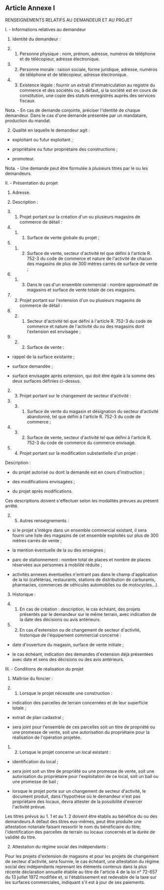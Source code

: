 Article Annexe I
----
RENSEIGNEMENTS RELATIFS AU DEMANDEUR ET AU PROJET

I. - Informations relatives au demandeur

1. Identité du demandeur :

1. 1. Personne physique : nom, prénom, adresse, numéros de téléphone et de
télécopieur, adresse électronique.

1. 2. Personne morale : raison sociale, forme juridique, adresse, numéros de
téléphone et de télécopieur, adresse électronique.

1. 3. Existence légale : fournir un extrait d'immatriculation au registre du
commerce et des sociétés ou, à défaut, si la société est en cours de
constitution, une copie des statuts enregistrés auprès des services fiscaux.

Nota. - En cas de demande conjointe, préciser l'identité de chaque demandeur.
Dans le cas d'une demande présentée par un mandataire, production du mandat.

2. Qualité en laquelle le demandeur agit :

- exploitant ou futur exploitant ;

- propriétaire ou futur propriétaire des constructions ;

- promoteur.

Nota. - Une demande peut être formulée à plusieurs titres par le ou les
demandeurs.

II. - Présentation du projet

1. Adresse.

2. Description :

2. 1. Projet portant sur la création d'un ou plusieurs magasins de commerce de
détail :

2. 1. 1. Surface de vente globale du projet ;

2. 1. 2. Surface de vente, secteur d'activité tel que défini à l'article R.
752-3 du code de commerce et nature de l'activité de chacun des magasins de plus
de 300 mètres carrés de surface de vente ;

2. 1. 3. Dans le cas d'un ensemble commercial : nombre approximatif de magasins
et surface de vente totale de ces magasins.

2. 2. Projet portant sur l'extension d'un ou plusieurs magasins de commerce de
détail :

2. 2. 1. Secteur d'activité tel que défini à l'article R. 752-3 du code de
commerce et nature de l'activité du ou des magasins dont l'extension est
envisagée ;

2. 2. 2. Surface de vente :

- rappel de la surface existante ;

- surface demandée ;

- surface envisagée après extension, qui doit être égale à la somme des deux
surfaces définies ci-dessus.

2. 3. Projet portant sur le changement de secteur d'activité :

2. 3. 1. Surface de vente du magasin et désignation du secteur d'activité
abandonné, tel que défini à l'article R. 752-3 du code de commerce ;

2. 3. 2. Surface de vente, secteur d'activité tel que défini à l'article R.
752-3 du code de commerce du commerce envisagé.

2. 4. Projet portant sur la modification substantielle d'un projet :

Description :

- du projet autorisé ou dont la demande est en cours d'instruction ;

- des modifications envisagées ;

- du projet après modifications.

Ces descriptions doivent s'effectuer selon les modalités prévues au présent
arrêté.

2. 5. Autres renseignements :

- si le projet s'intègre dans un ensemble commercial existant, il sera fourni
une liste des magasins de cet ensemble exploités sur plus de 300 mètres carrés
de vente ;

- la mention éventuelle de la ou des enseignes ;

- parc de stationnement : nombre total de places et nombre de places réservées
aux personnes à mobilité réduite ;

- activités annexes éventuelles n'entrant pas dans le champ d'application de la
loi (cafétérias, restaurants, stations de distribution de carburants,
pharmacies, commerces de véhicules automobiles ou de motocycles...).

3. Historique :

3. 1. En cas de création : description, le cas échéant, des projets présentés
par le demandeur sur le même terrain, avec indication de la date des décisions
ou avis antérieurs.

3. 2. En cas d'extension ou de changement de secteur d'activité, historique de
l'équipement commercial concerné :

- date d'ouverture du magasin, surface de vente initiale ;

- le cas échéant, indication des demandes d'extension déjà présentées avec date
et sens des décisions ou des avis antérieurs.

III. - Conditions de réalisation du projet

1. Maîtrise du foncier :

1. 1. Lorsque le projet nécessite une construction :

- indication des parcelles de terrain concernées et de leur superficie totale ;

- extrait de plan cadastral ;

- sera joint pour l'ensemble de ces parcelles soit un titre de propriété ou une
promesse de vente, soit une autorisation du propriétaire pour la réalisation de
l'opération projetée.

1. 2. Lorsque le projet concerne un local existant :

- identification du local ;

- sera joint soit un titre de propriété ou une promesse de vente, soit une
autorisation du propriétaire pour l'exploitation de ce local, soit un bail ou
une promesse de bail ;

- lorsque le projet porte sur un changement de secteur d'activité, le document
produit, dans l'hypothèse où le demandeur n'est pas propriétaire des locaux,
devra attester de la possibilité d'exercer l'activité prévue.

Les titres prévus au 1. 1 et au 1. 2 doivent être établis au bénéfice du ou des
demandeurs.A défaut des titres eux-mêmes, peut être produite une attestation
notariale faisant ressortir le nom du bénéficiaire du titre, l'identification
des parcelles de terrain ou locaux concernés et la durée de validité du titre.

2. Attestation du régime social des indépendants :

Pour les projets d'extension de magasins et pour les projets de changement de
secteur d'activité, sera fournie, le cas échéant, une attestation du régime
social des indépendants reprenant les éléments contenus dans la plus récente
déclaration annuelle établie au titre de l'article 4 de la loi n° 72-657 du 13
juillet 1972 modifiée et, si l'établissement est redevable de la taxe sur les
surfaces commerciales, indiquant s'il est à jour de ses paiements.
